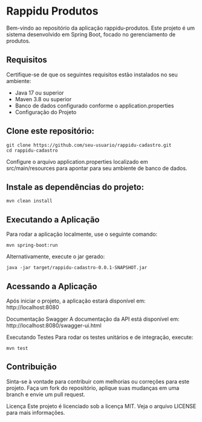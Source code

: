# Rappidu Produtos
Bem-vindo ao repositório da aplicação rappidu-produtos. Este projeto é um sistema desenvolvido em Spring Boot, focado no gerenciamento de produtos.

## Requisitos
Certifique-se de que os seguintes requisitos estão instalados no seu ambiente:

- Java 17 ou superior
- Maven 3.8 ou superior
- Banco de dados configurado conforme o application.properties
- Configuração do Projeto


## Clone este repositório:
```
git clone https://github.com/seu-usuario/rappidu-cadastro.git
cd rappidu-cadastro
```
Configure o arquivo application.properties localizado em src/main/resources para apontar para seu ambiente de banco de dados.

## Instale as dependências do projeto:
```
mvn clean install
```
## Executando a Aplicação
Para rodar a aplicação localmente, use o seguinte comando:
```
mvn spring-boot:run
```
Alternativamente, execute o jar gerado:
```
java -jar target/rappidu-cadastro-0.0.1-SNAPSHOT.jar
```
## Acessando a Aplicação
Após iniciar o projeto, a aplicação estará disponível em:
http://localhost:8080

Documentação Swagger
A documentação da API está disponível em:
http://localhost:8080/swagger-ui.html

Executando Testes
Para rodar os testes unitários e de integração, execute:
```
mvn test
```
## Contribuição
Sinta-se à vontade para contribuir com melhorias ou correções para este projeto. Faça um fork do repositório, aplique suas mudanças em uma branch e envie um pull request.

Licença
Este projeto é licenciado sob a licença MIT. Veja o arquivo LICENSE para mais informações.
